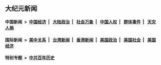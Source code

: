## 大纪元新闻

#### 中国新闻 &nbsp;>&nbsp; [中国经济](indexes/ncid283/README.md?12160045) &nbsp;| &nbsp; [大陆政治](indexes/ncid277/README.md?12160045) &nbsp;| &nbsp; [社会万象](indexes/ncid282/README.md?12160045) &nbsp;| &nbsp; [中国人权](indexes/ncid278/README.md?12160045) &nbsp;| &nbsp; [群体事件](indexes/ncid279/README.md?12160045) &nbsp;| &nbsp; [天灾人祸](indexes/ncid280/README.md?12160045)

#### 国际新闻 &nbsp;>&nbsp; [美中关系](indexes/nf1412576/README.md?12160045) &nbsp;| &nbsp; [台湾新闻](indexes/ncid1349361/README.md?12160045) &nbsp;| &nbsp; [香港新闻](indexes/ncid1349362/README.md?12160045) &nbsp;| &nbsp; [美国政治](indexes/ncid1078159/README.md?12160045) &nbsp;| &nbsp; [美国社会](indexes/ncid1078160/README.md?12160045) &nbsp;| &nbsp; [美国经济](indexes/ncid1078158/README.md?12160045)

#### 特别专题 &nbsp;>&nbsp; [中共百年历史](https://github.com/epoch-news/epoch-special/blob/master/README.md?12160045)  
